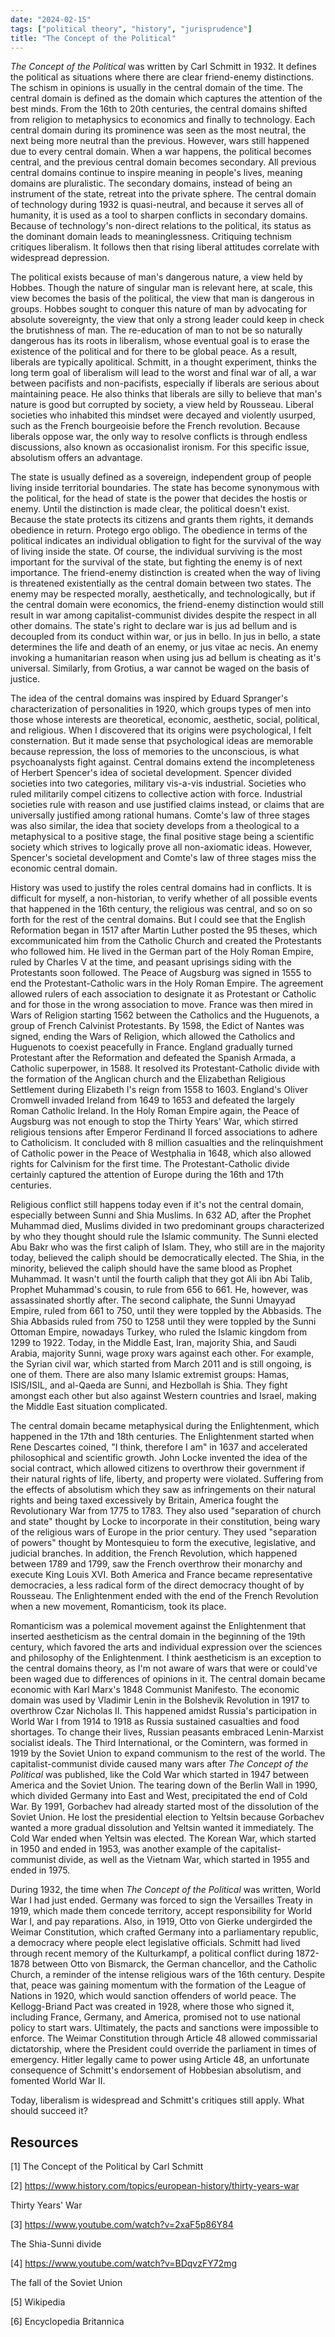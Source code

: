 ```yaml
---
date: "2024-02-15"
tags: ["political theory", "history", "jurisprudence"]
title: "The Concept of the Political"
---
```


_The Concept of the Political_ was written by Carl Schmitt in 1932. It defines the political as situations where there are clear friend-enemy distinctions. The schism in opinions is usually in the central domain of the time. The central domain is defined as the domain which captures the attention of the best minds. From the 16th to 20th centuries, the central domains shifted from religion to metaphysics to economics and finally to technology. Each central domain during its prominence was seen as the most neutral, the next being more neutral than the previous. However, wars still happened due to every central domain. When a war happens, the political becomes central, and the previous central domain becomes secondary. All previous central domains continue to inspire meaning in people's lives, meaning domains are pluralistic. The secondary domains, instead of being an instrument of the state, retreat into the private sphere. The central domain of technology during 1932 is quasi-neutral, and because it serves all of humanity, it is used as a tool to sharpen conflicts in secondary domains. Because of technology's non-direct relations to the political, its status as the dominant domain leads to meaninglessness. Critiquing technism critiques liberalism. It follows then that rising liberal attitudes correlate with widespread depression.

The political exists because of man's dangerous nature, a view held by Hobbes. Though the nature of singular man is relevant here, at scale, this view becomes the basis of the political, the view that man is dangerous in groups. Hobbes sought to conquer this nature of man by advocating for absolute sovereignty, the view that only a strong leader could keep in check the brutishness of man. The re-education of man to not be so naturally dangerous has its roots in liberalism, whose eventual goal is to erase the existence of the political and for there to be global peace. As a result, liberals are typically apolitical. Schmitt, in a thought experiment, thinks the long term goal of liberalism will lead to the worst and final war of all, a war between pacifists and non-pacifists, especially if liberals are serious about maintaining peace. He also thinks that liberals are silly to believe that man's nature is good but corrupted by society, a view held by Rousseau. Liberal societies who inhabited this mindset were decayed and violently usurped, such as the French bourgeoisie before the French revolution. Because liberals oppose war, the only way to resolve conflicts is through endless discussions, also known as occasionalist ironism. For this specific issue, absolutism offers an advantage.

The state is usually defined as a sovereign, independent group of people living inside territorial boundaries. The state has become synonymous with the political, for the head of state is the power that decides the hostis or enemy. Until the distinction is made clear, the political doesn't exist. Because the state protects its citizens and grants them rights, it demands obedience in return. Protego ergo obligo. The obedience in terms of the political indicates an individual obligation to fight for the survival of the way of living inside the state. Of course, the individual surviving is the most important for the survival of the state, but fighting the enemy is of next importance. The friend-enemy distinction is created when the way of living is threatened existentially as the central domain between two states. The enemy may be respected morally, aesthetically, and technologically, but if the central domain were economics, the friend-enemy distinction would still result in war among capitalist-communist divides despite the respect in all other domains. The state's right to declare war is jus ad bellum and is decoupled from its conduct within war, or jus in bello. In jus in bello, a state determines the life and death of an enemy, or jus vitae ac necis. An enemy invoking a humanitarian reason when using jus ad bellum is cheating as it's universal. Similarly, from Grotius, a war cannot be waged on the basis of justice.

The idea of the central domains was inspired by Eduard Spranger's characterization of personalities in 1920, which groups types of men into those whose interests are theoretical, economic, aesthetic, social, political, and religious. When I discovered that its origins were psychological, I felt consternation. But it made sense that psychological ideas are memorable because repression, the loss of memories to the unconscious, is what psychoanalysts fight against. Central domains extend the incompleteness of Herbert Spencer's idea of societal development. Spencer divided societies into two categories, military vis-a-vis industrial. Societies who ruled militarily compel citizens to collective action with force. Industrial societies rule with reason and use justified claims instead, or claims that are universally justified among rational humans. Comte's law of three stages was also similar, the idea that society develops from a theological to a metaphysical to a positive stage, the final positive stage being a scientific society which strives to logically prove all non-axiomatic ideas. However, Spencer's societal development and Comte's law of three stages miss the economic central domain.

History was used to justify the roles central domains had in conflicts. It is difficult for myself, a non-historian, to verify whether of all possible events that happened in the 16th century, the religious was central, and so on so forth for the rest of the central domains. But I could see that the English Reformation began in 1517 after Martin Luther posted the 95 theses, which excommunicated him from the Catholic Church and created the Protestants who followed him. He lived in the German part of the Holy Roman Empire, ruled by Charles V at the time, and peasant uprisings siding with the Protestants soon followed. The Peace of Augsburg was signed in 1555 to end the Protestant-Catholic wars in the Holy Roman Empire. The agreement allowed rulers of each association to designate it as Protestant or Catholic and for those in the wrong association to move. France was then mired in Wars of Religion starting 1562 between the Catholics and the Huguenots, a group of French Calvinist Protestants. By 1598, the Edict of Nantes was signed, ending the Wars of Religion, which allowed the Catholics and Huguenots to coexist peacefully in France. England gradually turned Protestant after the Reformation and defeated the Spanish Armada, a Catholic superpower, in 1588. It resolved its Protestant-Catholic divide with the formation of the Anglican church and the Elizabethan Religious Settlement during Elizabeth I's reign from 1558 to 1603. England's Oliver Cromwell invaded Ireland from 1649 to 1653 and defeated the largely Roman Catholic Ireland. In the Holy Roman Empire again, the Peace of Augsburg was not enough to stop the Thirty Years' War, which stirred religious tensions after Emperor Ferdinand II forced associations to adhere to Catholicism. It concluded with 8 million casualties and the relinquishment of Catholic power in the Peace of Westphalia in 1648, which also allowed rights for Calvinism for the first time. The Protestant-Catholic divide certainly captured the attention of Europe during the 16th and 17th centuries.

Religious conflict still happens today even if it's not the central domain, especially between Sunni and Shia Muslims. In 632 AD, after the Prophet Muhammad died, Muslims divided in two predominant groups characterized by who they thought should rule the Islamic community. The Sunni elected Abu Bakr who was the first caliph of Islam. They, who still are in the majority today, believed the caliph should be democratically elected. The Shia, in the minority, believed the caliph should have the same blood as Prophet Muhammad. It wasn't until the fourth caliph that they got Ali ibn Abi Talib, Prophet Muhammad's cousin, to rule from 656 to 661. He, however, was assassinated shortly after. The second caliphate, the Sunni Umayyad Empire, ruled from 661 to 750, until they were toppled by the Abbasids. The Shia Abbasids ruled from 750 to 1258 until they were toppled by the Sunni Ottoman Empire, nowadays Turkey, who ruled the Islamic kingdom from 1299 to 1922. Today, in the Middle East, Iran, majority Shia, and Saudi Arabia, majority Sunni, wage proxy wars against each other. For example, the Syrian civil war, which started from March 2011 and is still ongoing, is one of them. There are also many Islamic extremist groups: Hamas, ISIS/ISIL, and al-Qaeda are Sunni, and Hezbollah is Shia. They fight amongst each other but also against Western countries and Israel, making the Middle East situation complicated.

The central domain became metaphysical during the Enlightenment, which happened in the 17th and 18th centuries. The Enlightenment started when Rene Descartes coined, "I think, therefore I am" in 1637 and accelerated philosophical and scientific growth. John Locke invented the idea of the social contract, which allowed citizens to overthrow their government if their natural rights of life, liberty, and property were violated. Suffering from the effects of absolutism which they saw as infringements on their natural rights and being taxed excessively by Britain, America fought the Revolutionary War from 1775 to 1783. They also used "separation of church and state" thought by Locke to incorporate in their constitution, being wary of the religious wars of Europe in the prior century. They used "separation of powers" thought by Montesquieu to form the executive, legislative, and judicial branches. In addition, the French Revolution, which happened between 1789 and 1799, saw the French overthrow their monarchy and execute King Louis XVI. Both America and France became representative democracies, a less radical form of the direct democracy thought of by Rousseau. The Enlightenment ended with the end of the French Revolution when a new movement, Romanticism, took its place.

Romanticism was a polemical movement against the Enlightenment that inserted aestheticism as the central domain in the beginning of the 19th century, which favored the arts and individual expression over the sciences and philosophy of the Enlightenment. I think aestheticism is an exception to the central domains theory, as I'm not aware of wars that were or could've been waged due to differences of opinions in it. The central domain became economic with Karl Marx's 1848 Communist Manifesto. The economic domain was used by Vladimir Lenin in the Bolshevik Revolution in 1917 to overthrow Czar Nicholas II. This happened amidst Russia's participation in World War I from 1914 to 1918 as Russia sustained casualties and food shortages. To change their lives, Russian peasants embraced Lenin-Marxist socialist ideals. The Third International, or the Comintern, was formed in 1919 by the Soviet Union to expand communism to the rest of the world. The capitalist-communist divide caused many wars after _The Concept of the Political_ was published, like the Cold War which started in 1947 between America and the Soviet Union. The tearing down of the Berlin Wall in 1990, which divided Germany into East and West, precipitated the end of Cold War. By 1991, Gorbachev had already started most of the dissolution of the Soviet Union. He lost the presidential election to Yeltsin because Gorbachev wanted a more gradual dissolution and Yeltsin wanted it immediately. The Cold War ended when Yeltsin was elected. The Korean War, which started in 1950 and ended in 1953, was another example of the capitalist-communist divide, as well as the Vietnam War, which started in 1955 and ended in 1975.

During 1932, the time when _The Concept of the Political_ was written, World War I had just ended. Germany was forced to sign the Versailles Treaty in 1919, which made them concede territory, accept responsibility for World War I, and pay reparations. Also, in 1919, Otto von Gierke undergirded the Weimar Constitution, which crafted Germany into a parliamentary republic, a democracy where people elect legislative officials. Schmitt had lived through recent memory of the Kulturkampf, a political conflict during 1872-1878 between Otto von Bismarck, the German chancellor, and the Catholic Church, a reminder of the intense religious wars of the 16th century. Despite that, peace was gaining momentum with the formation of the League of Nations in 1920, which would sanction offenders of world peace. The Kellogg-Briand Pact was created in 1928, where those who signed it, including France, Germany, and America, promised not to use national policy to start wars. Ultimately, the pacts and sanctions were impossible to enforce. The Weimar Constitution through Article 48 allowed commissarial dictatorship, where the President could override the parliament in times of emergency. Hitler legally came to power using Article 48, an unfortunate consequence of Schmitt's endorsement of Hobbesian absolutism, and fomented World War II.

Today, liberalism is widespread and Schmitt's critiques still apply. What should succeed it?

## Resources

<a id="1">[1]</a>
The Concept of the Political by Carl Schmitt

<a id="2">[2]</a>
https://www.history.com/topics/european-history/thirty-years-war

Thirty Years' War

<a id="3">[3]</a>
https://www.youtube.com/watch?v=2xaF5p86Y84

The Shia-Sunni divide

<a id="4">[4]</a>
https://www.youtube.com/watch?v=BDqvzFY72mg

The fall of the Soviet Union

<a id="5">[5]</a>
Wikipedia

<a id="6">[6]</a>
Encyclopedia Britannica

